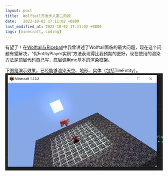 ```yaml
---
layout: post
title:  Wolftail开发步入第二阶段
date:   2022-10-02 17:11:02 +0800
last_modified_at: 2022-10-02 17:11:02 +0800
tags: [minecraft, coding]
---
```


有望了！在[Wolftail与Riceball](/2021/10/19/wolftail-and-riceball/)中我曾讲述了Wolftail面临的最大问题，现在这个问题有望解决，“假EntityPlayer实例”方法表现得比我预期的更好，现在使用的渲染方法是顶层代码自己写，底层调用mc基本的渲染框架。

下图是演示效果，已经能够渲染天空、地形、实体（包括TileEntity）。
![演示效果](/assets/misc/wolftail-phase-2-0.png "演示效果")